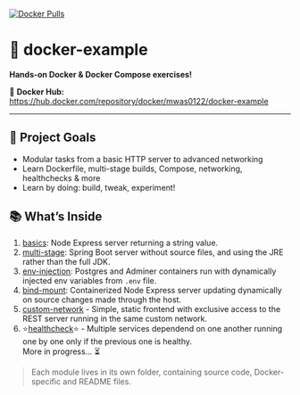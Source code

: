 [![Docker Pulls](https://img.shields.io/docker/pulls/mwas0122/docker-example?style=for-the-badge&logo=docker&logoColor=%23222222&labelColor=%23aabbff&color=%23333333)](https://hub.docker.com/repository/docker/mwas0122/docker-example)

# 🚀 docker-example

**Hands-on Docker & Docker Compose exercises!**

🔗 **Docker Hub:** https://hub.docker.com/repository/docker/mwas0122/docker-example

---

## 🎯 Project Goals
- Modular tasks from a basic HTTP server to advanced networking  
- Learn Dockerfile, multi-stage builds, Compose, networking, healthchecks & more  
- Learn by doing: build, tweak, experiment!

## 📚 What’s Inside
1. [basics](./basics): Node Express server returning a string value.
2. [multi-stage](./multi-stage): Spring Boot server without source files, and using the JRE rather than the full JDK.
3. [env-injection](env-injection): Postgres and Adminer containers run with dynamically injected env variables from `.env` file.
4. [bind-mount](bind-mount): Containerized Node Express server updating dynamically on source changes made through the host. 
5. [custom-network](custom-network) - Simple, static frontend with exclusive access to the REST server running in the same custom network. 
6. ⭐[healthcheck](healthcheck)⭐ - Multiple services dependend on one another running one by one only if the previous one is healthy. \
More in progress... ⏳

> Each module lives in its own folder, containing source code, Docker-specific and README files.
